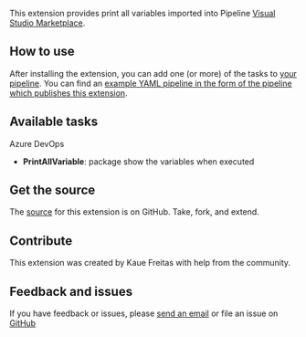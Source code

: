 This extension provides print all variables imported into Pipeline [Visual Studio Marketplace](https://marketplace.visualstudio.com).

## How to use

After installing the extension, you can add one (or more) of the tasks to [your pipeline](https://docs.microsoft.com/en-us/azure/devops/pipelines/?WT.mc_id=DOP-MVP-5001511&view=azure-devops). You can find an [example YAML pipeline in the form of the pipeline which publishes this extension](https://github.com/microsoft/azure-devops-extension-tasks/blob/main/azure-pipelines.yml).

## Available tasks

Azure DevOps

* **PrintAllVariable**: package show the variables when executed

## Get the source

The [source](https://github.com/kauemendes/PrintAllVariables) for this extension is on GitHub. Take, fork, and extend.

## Contribute

This extension was created by Kaue Freitas with help from the community. 

## Feedback and issues

If you have feedback or issues, please [send an email](mailto:kaue.mendes@gmail.com) or file an issue on [GitHub](https://github.com/kauemendes/PrintAllVariables/issues)